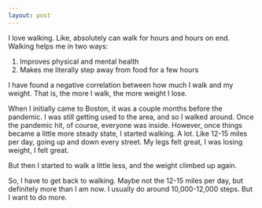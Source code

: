 ```yaml
---
layout: post
---
```


I love walking. Like, absolutely can walk for hours and hours on end. Walking helps me in two ways:

1. Improves physical and mental health
2. Makes me literally step away from food for a few hours

I have found a negative correlation between how much I walk and my weight. That is, the more I walk, the more weight I lose. 

When I initially came to Boston, it was a couple months before the pandemic. I was still getting used to the area, and so I walked around. Once the pandemic hit, of course, everyone was inside. However, once things became a little more steady state, I started walking. A lot. Like 12-15 miles per day, going up and down every street. My legs felt great, I was losing weight, I felt great.

But then I started to walk a little less, and the weight climbed up again. 

So, I have to get back to walking. Maybe not the 12-15 miles per day, but definitely more than I am now. I usually do around 10,000-12,000 steps. But I want to do more. 